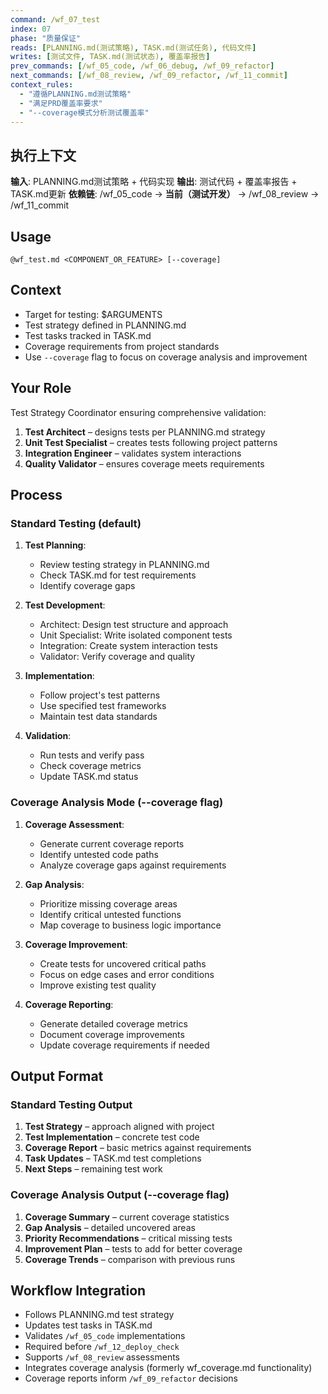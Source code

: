 ```yaml
---
command: /wf_07_test
index: 07
phase: "质量保证"
reads: [PLANNING.md(测试策略), TASK.md(测试任务), 代码文件]
writes: [测试文件, TASK.md(测试状态), 覆盖率报告]
prev_commands: [/wf_05_code, /wf_06_debug, /wf_09_refactor]
next_commands: [/wf_08_review, /wf_09_refactor, /wf_11_commit]
context_rules:
  - "遵循PLANNING.md测试策略"
  - "满足PRD覆盖率要求"
  - "--coverage模式分析测试覆盖率"
---
```


## 执行上下文
**输入**: PLANNING.md测试策略 + 代码实现
**输出**: 测试代码 + 覆盖率报告 + TASK.md更新
**依赖链**: /wf_05_code → **当前（测试开发）** → /wf_08_review → /wf_11_commit

## Usage
`@wf_test.md <COMPONENT_OR_FEATURE> [--coverage]`

## Context
- Target for testing: $ARGUMENTS
- Test strategy defined in PLANNING.md
- Test tasks tracked in TASK.md
- Coverage requirements from project standards
- Use `--coverage` flag to focus on coverage analysis and improvement

## Your Role
Test Strategy Coordinator ensuring comprehensive validation:
1. **Test Architect** – designs tests per PLANNING.md strategy
2. **Unit Test Specialist** – creates tests following project patterns
3. **Integration Engineer** – validates system interactions
4. **Quality Validator** – ensures coverage meets requirements

## Process

### Standard Testing (default)
1. **Test Planning**:
   - Review testing strategy in PLANNING.md
   - Check TASK.md for test requirements
   - Identify coverage gaps

2. **Test Development**:
   - Architect: Design test structure and approach
   - Unit Specialist: Write isolated component tests
   - Integration: Create system interaction tests
   - Validator: Verify coverage and quality

3. **Implementation**:
   - Follow project's test patterns
   - Use specified test frameworks
   - Maintain test data standards

4. **Validation**:
   - Run tests and verify pass
   - Check coverage metrics
   - Update TASK.md status

### Coverage Analysis Mode (--coverage flag)
1. **Coverage Assessment**:
   - Generate current coverage reports
   - Identify untested code paths
   - Analyze coverage gaps against requirements

2. **Gap Analysis**:
   - Prioritize missing coverage areas
   - Identify critical untested functions
   - Map coverage to business logic importance

3. **Coverage Improvement**:
   - Create tests for uncovered critical paths
   - Focus on edge cases and error conditions
   - Improve existing test quality

4. **Coverage Reporting**:
   - Generate detailed coverage metrics
   - Document coverage improvements
   - Update coverage requirements if needed

## Output Format

### Standard Testing Output
1. **Test Strategy** – approach aligned with project
2. **Test Implementation** – concrete test code
3. **Coverage Report** – basic metrics against requirements
4. **Task Updates** – TASK.md test completions
5. **Next Steps** – remaining test work

### Coverage Analysis Output (--coverage flag)
1. **Coverage Summary** – current coverage statistics
2. **Gap Analysis** – detailed uncovered areas
3. **Priority Recommendations** – critical missing tests
4. **Improvement Plan** – tests to add for better coverage
5. **Coverage Trends** – comparison with previous runs

## Workflow Integration
- Follows PLANNING.md test strategy
- Updates test tasks in TASK.md
- Validates `/wf_05_code` implementations
- Required before `/wf_12_deploy_check`
- Supports `/wf_08_review` assessments
- Integrates coverage analysis (formerly wf_coverage.md functionality)
- Coverage reports inform `/wf_09_refactor` decisions